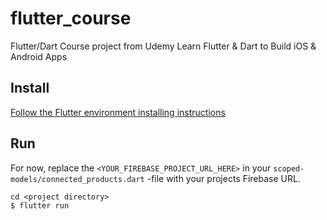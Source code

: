 # flutter_course

Flutter/Dart Course project from Udemy Learn Flutter & Dart to Build iOS & Android Apps

## Install

[Follow the Flutter environment installing instructions](https://flutter.io/docs/get-started/install)

## Run

For now, replace the `<YOUR_FIREBASE_PROJECT_URL_HERE>` in your `scoped-models/connected_products.dart` -file with your projects Firebase URL.

```
cd <project directory>
$ flutter run
```


